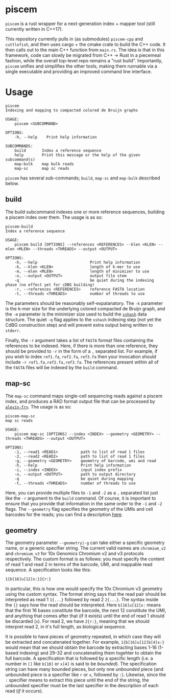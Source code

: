 # piscem

`piscem` is a rust wrapper for a next-generation index + mapper tool (still currently written in C++17).

This repository currently pulls in (as submodules) `piscem-cpp` and `cuttlefish`, and then uses cargo + the cmake crate to build the C++ code.  It then calls out to the main C++ function from `main.rs`.  The idea is that in this framework, code can slowly be migrated from C++ -> Rust in a piecemeal fashion, while the overall top-level repo remains a "rust build".  Importantly, `piscem` unifies and simplifies the other tools, making them runnable via a single executable and providing an improved command line interface.

Usage
=====

```
piscem
Indexing and mapping to compacted colored de Bruijn graphs

USAGE:
    piscem <SUBCOMMAND>

OPTIONS:
    -h, --help    Print help information

SUBCOMMANDS:
    build       Index a reference sequence
    help        Print this message or the help of the given subcommand(s)
    map-bulk    map bulk reads
    map-sc      map sc reads
```

`piscem` has several sub-commands; `build`, `map-sc` and `map-bulk` described below.

build
-----

The build subcommand indexes one or more reference sequences, building a piscem index over them.  The usage is as so:

```
piscem-build
Index a reference sequence

USAGE:
    piscem build [OPTIONS] --references <REFERENCES> --klen <KLEN> --mlen <MLEN> --threads <THREADS> --output <OUTPUT>

OPTIONS:
    -h, --help                       Print help information
    -k, --klen <KLEN>                length of k-mer to use
    -m, --mlen <MLEN>                length of minimizer to use
    -o, --output <OUTPUT>            output file stem
    -q                               be quiet during the indexing phase (no effect yet for cDBG building)
    -r, --references <REFERENCES>    reference FASTA location
    -t, --threads <THREADS>          number of threads to use
```

The parameters should be reasonably self-expalanatory.  The `-k` parameter is the k-mer size for the underlying colored compacted de Bruijn graph, and the `-m` parameter is the minimizer size used to build the [`sshash`](https://github.com/jermp/sshash) data structure.  The quiet `-q` flag applies to the `sshash` indexing step (not yet the CdBG construction step) and will prevent extra output being written to `stderr`.

Finally, the `-r` argument takes a list of `FASTA` format files containing the references to be indexed.  Here, if there is more than one reference, they should be provided to `-r` in the form of a `,` separated list.  For example, if you wish to index `ref1.fa`, `ref2.fa`, `ref3.fa` then your invocation should include `-r ref1.fa,ref2.fa,ref3.fa`.  The references present within all of the `FASTA` files will be indexed by the `build` command.


map-sc
------

The `map-sc` command maps single-cell sequencing reads against a piscem index, and produces a RAD format output file that can be processed by [`alevin-fry`](https://github.com/COMBINE-lab/alevin-fry).  The usage is as so:

```
piscem-map-sc
map sc reads

USAGE:
    piscem map-sc [OPTIONS] --index <INDEX> --geometry <GEOMETRY> --threads <THREADS> --output <OUTPUT>

OPTIONS:
    -1, --read1 <READ1>          path to list of read 1 files
    -2, --read2 <READ2>          path to list of read 1 files
    -g, --geometry <GEOMETRY>    geometry of barcode, umi and read
    -h, --help                   Print help information
    -i, --index <INDEX>          input index prefix
    -o, --output <OUTPUT>        path to output directory
    -q                           be quiet during mapping
    -t, --threads <THREADS>      number of threads to use
```

Here, you can provide multiple files to `-1` and `-2` as a `,` separated list just like the `-r` argument to the `build` command. Of course, it is important to ensure that you provide that information in the same order to the `-1` and `-2` flags.  The `--geometry` flag specifies the geometry of the UMIs and cell barcodes for the reads; you can find a description [here](https://github.com/COMBINE-lab/piscem/blob/main/README.md#geometry).



geometry
--------

The geometry parameter `--geometry|-g` can take either a specific geometry name, or a generic specifier string.  The current valid names are `chromium_v2` and `chromium_v3` for 10x Genomics Chromium v2 and v3 protocols respectively.  The custom format is as follows: you must specify the content of read 1 and read 2 in terms of the barcode, UMI, and mappable read sequence.  A specification looks like this:

```
1{b[16]u[12]x:}2{r:}
```

In particular, this is how one would specify the 10x Chromium v3 geometry using the custom syntax.  The format string says that the read pair should be interpreted as read 1 `1{...}` followed by read 2 `2{...}`.  The syntax inside the `{}` says how the read should be interpreted.  Here `b[16]u[12]x:` means that the first 16 bases constitute the barcode, the next 12 constitute the UMI, and anything that comes after that (if it exists) until the end of read 1 should be discarded (`x`).  For read 2, we have `2{r:}`, meaning that we should interpret read 2, in it's full length, as biological sequence.

It is possible to have pieces of geometry repeated, in which case they will be extracted and concatenated together.  For example, `1{b[16]u[12]b[4]x:}` would mean that we should obtain the barcode by extracting bases 1-16 (1-based indexing) and 29-32 and concatenating them togehter to obtain the full barcode.  A specification that is followed by a specific length (i.e. a number in `[]` like `b[10]` or `x[4]` is said to be *bounded*).  The specification string can have many bounded pieces, but only one *unbounded* piece (and unbounded piece is a specifier like `r` or `x`, followed by `:`).  Likewise, since the `:` specifier means to extract this piece until the end of the string, the unbounded specifier must be the last specifier in the description of each read (_if it occurs_).
